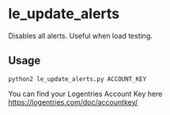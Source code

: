 # le_update_alerts

Disables all alerts. Useful when load testing.

## Usage

    python2 le_update_alerts.py ACCOUNT_KEY

You can find your Logentries Account Key here https://logentries.com/doc/accountkey/
